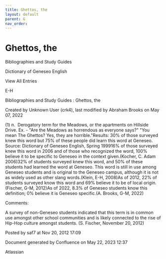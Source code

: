 ```yaml
---
title: Ghettos, the
layout: default
parent: G
nav_order:
---
```


# Ghettos, the

Bibliographies and Study Guides

Dictionary of Geneseo English

View All Entries

E-H

Bibliographies and Study Guides : Ghettos, the

Created by  Unknown User (crk4), last modified by  Abraham Brooks on May 07, 2022

(1) n.  Derogatory term for the Meadows, or the apartments on Hillside Drive. Ex. - &quot;Are the Meadows as horrendous as everyone says?&quot; &quot;You mean The Ghettos? Yes, they are horrible.&quot;Results: 30% of those surveyed knew this word but 75% of these people did learn this word at Geneseo. Source: Dictionary of Geneseo English, Spring 199916% of those surveyed knew this word in 2006 and of those who recognized the word, 100% believe it to be specific to Geneseo in the context given.(Kocher, C. Adam 2006)32% of students surveyed knew this word, and 50% of these students had learned the word at Geneseo. This word is still in use among Geneseo students and is original to the Geneseo campus, although it is not as widely used as other slang words.(Klein, E-H, 2008)As of 2012, 22% of students surveyed know this word and 69% believe it to be of local origin.(Fischer, G-M, 2012)As of 2022, 8.3% of Geneseo students know this definition; 0% believe it is Geneseo specific.(A. Brooks, G-M, 2022)

Comments:

A survey of non-Geneseo students indicated that this term is in common use amongst other school communities and is likely connected to the rise of Hip-Hop culture amongst students. (S. Fischer, November 20, 2012)

Posted by saf7 at Nov 20, 2012 17:09

Document generated by Confluence on May 22, 2023 12:37

Atlassian
